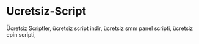 # Ucretsiz-Script
Ücretsiz Scriptler, ücretsiz script indir, ücretsiz smm panel scripti, ücretsiz epin scripti,
